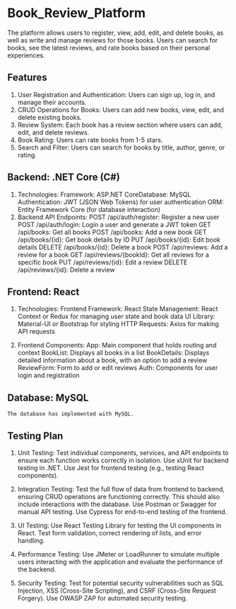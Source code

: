 # Book_Review_Platform
The platform allows users to register, view, add, edit, and delete books, as well as write and manage reviews for those books. Users can search for books, see the latest reviews, and rate books based on their personal experiences.

## Features
1) User Registration and Authentication: Users can sign up, log in, and manage their accounts.
2) CRUD Operations for Books: Users can add new books, view, edit, and delete existing books.
3) Review System: Each book has a review section where users can add, edit, and delete reviews.
4) Book Rating: Users can rate books from 1-5 stars.
5) Search and Filter: Users can search for books by title, author, genre, or rating.

## Backend: .NET Core (C#)
1) Technologies:
    Framework: ASP.NET 
    CoreDatabase: MySQL
    Authentication: JWT (JSON Web Tokens) for user authentication
    ORM: Entity Framework Core (for database interaction)
2) Backend API Endpoints:
    POST /api/auth/register: Register a new user
    POST /api/auth/login: Login a user and generate a JWT token
    GET /api/books: Get all books
    POST /api/books: Add a new book
    GET /api/books/{id}: Get book details by ID
    PUT /api/books/{id}: Edit book details
    DELETE /api/books/{id}: Delete a book
    POST /api/reviews: Add a review for a book
    GET /api/reviews/{bookId}: Get all reviews for a specific book
    PUT /api/reviews/{id}: Edit a review
    DELETE /api/reviews/{id}: Delete a review

## Frontend: React
1) Technologies:
    Frontend Framework: React
    State Management: React Context or Redux for managing user state and book data
    UI Library: Material-UI or Bootstrap for styling
    HTTP Requests: Axios for making API requests
    
2) Frontend Components:
    App: Main component that holds routing and context
    BookList: Displays all books in a list
    BookDetails: Displays detailed information about a book, with an option to add a review
    ReviewForm: Form to add or edit reviews
    Auth: Components for user login and registration

## Database: MySQL
    The database has implemented with MySQL.
    
## Testing Plan
1) Unit Testing:
    Test individual components, services, and API endpoints to ensure each function works correctly in isolation.
    Use xUnit for backend testing in .NET.
    Use Jest for frontend testing (e.g., testing React components).

2) Integration Testing:
    Test the full flow of data from frontend to backend, ensuring CRUD operations are functioning correctly. This should also include interactions with the database.
    Use Postman or Swagger for manual API testing.
    Use Cypress for end-to-end testing of the frontend.
3) UI Testing:
    Use React Testing Library for testing the UI components in React.
    Test form validation, correct rendering of lists, and error handling.
4) Performance Testing:
    Use JMeter or LoadRunner to simulate multiple users interacting with the application and evaluate the performance of the backend.
5) Security Testing:
    Test for potential security vulnerabilities such as SQL Injection, XSS (Cross-Site Scripting), and CSRF (Cross-Site Request Forgery).
    Use OWASP ZAP for automated security testing.

